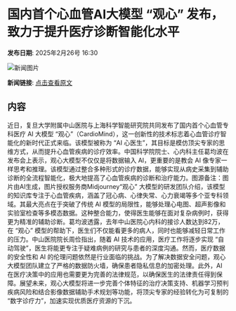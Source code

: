 # 国内首个心血管AI大模型 “观心” 发布，致力于提升医疗诊断智能化水平

**发布日期**: 2025年2月26号 16:30

![新闻图片](https://pic.chinaz.com/picmap/202305171431462028_1.jpg)

**新闻链接**: [点击查看原文](https://www.aibase.com/zh/news/15752)

## 内容

近日，复旦大学附属中山医院与上海科学智能研究院共同发布了国内首个心血管专科医疗 AI 大模型 “观心”（CardioMind），这一创新性的技术标志着心血管诊疗智能化的新时代正式来临。该模型被称为 “AI 心医生”，其目标是模仿顶尖专家的思维方式，从而提升心血管疾病的诊疗效率。中国科学院院士、心内科主任葛均波在发布会上表示，观心大模型不仅仅是将数据输入 AI，更重要的是教会 AI 像专家一样思考和推理。该模型通过整合多种形式的诊疗数据，能够实现从病史采集到辅助诊断的全流程智能化，极大地提高了心血管疾病的诊断和治疗能力。图源备注：图片由AI生成，图片授权服务商Midjourney“观心” 大模型的研发团队介绍，该模型的知识库专注于心血管疾病，涵盖了冠心病、心律失常、心力衰竭等多个亚专科领域。其最大亮点在于突破了传统 AI 模型的局限性，能够处理心电图、超声影像和实验室检查等多模态数据。这种整合能力，使得医生能够在面对复杂病例时，获得更为精准的辅助诊断。葛均波透露，去年中山医院心内科的接诊人数达到82万，在 “观心” 模型的帮助下，医生们不仅能看更多的病人，同时也能够减轻日常工作的压力。中山医院院长周俭指出，随着 AI 技术的应用，医疗工作将逐步实现 “自动驾驶”，医生将能更专注于疑难病例的研究与患者的深度沟通。然而，医疗数据的安全性和 AI 的伦理问题依然是行业面临的挑战。为了解决数据安全问题，观心大模型团队建立了严格的数据防火墙，确保患者隐私信息的加密处理。此外，AI 在医疗决策中的应用也需要更为完善的法律规范，以确保医生的法律责任得到保障。展望未来，观心大模型将进一步完善个体特征的治疗决策支持、机器学习预判疾病风险和结合影像数据辅助手术规划等功能，将顶尖专家的经验转化为可复制的 “数字诊疗力”，加速实现优质医疗资源的下沉。
